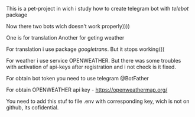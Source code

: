 This is a pet-project in wich i study how to create telegram bot with *telebot* package

Now there two bots wich doesn't work properly))))

One is for translation
Another for geting weather 

For translation i use package *googletrans*. But it stops working(((

For weather i use service OPENWEATHER. But there was some troubles with activation of api-keys after registration
and i not check is it fixed.


For obtain bot token you need to use telegram @BotFather

For obtain OPENWEATHER api key - https://openweathermap.org/

You need to add this stuf to file .env with corresponding key, wich is not on github, its cofidential.



